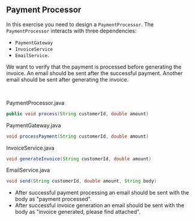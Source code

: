 ## Payment Processor

In this exercise you need to design a `PaymentProcessor`. The `PaymentProcessor` interacts with three dependencies:
- `PaymentGateway`
- `InvoiceService` 
- `EmailService`. 

We want to verify that the payment is processed before generating the invoice. An email should be sent after the successful payment. Another email should be sent after generating the invoice.

<br>

PaymentProcessor.java
```java
public void process(String customerId, double amount)
```

PaymentGateway.java
```java
void processPayment(String customerId, double amount)
```

InvoiceService.java
```java
void generateInvoice(String customerId, double amount)
```

EmailService.java
```java
void send(String customerId, double amount, String body)
```
- After successful payment processing an email should be sent with the body as "payment processed".
- After successful invoice generation an email should be sent with the body as "invoice generated, please find attached".

